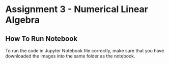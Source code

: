 # Assignment 3 - Numerical Linear Algebra
## How To Run Notebook
To run the code in Jupyter Notebook file correctly, make sure that you have downloaded the images into the same folder as the notebook.

